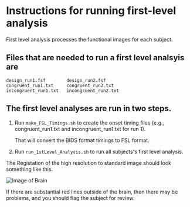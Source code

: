 # Instructions for running first-level analysis

First level analysis processes the functional images for each subject.

## Files that are needed to run a first level analsyis are

```
design_run1.fsf        design_run2.fsf
congruent_run1.txt     congruent_run2.txt
incongruent_run1.txt   incongruent_run2.txt
```

## The first level analyses are run in two steps.

1. Run `make_FSL_Timings.sh` to create the onset timing files
   (e.g., congruent_run1.txt and incongruent_run1.txt for run 1).

   That will convert the BIDS format timings to FSL format.

1. Run `run_1stLevel_Analysis.sh` to run all subjects's first level
   analysis.

The Registation of the high resolution to standard image should look something
like this.

![Image of Brain](highres2standard.png)

If there are substantial red lines outside of the brain, then there may
be problems, and you should flag the subject for review.

